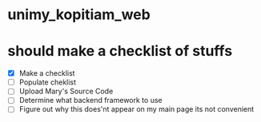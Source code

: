 # unimy_kopitiam_web
# should make a checklist of stuffs  
- [x] Make a checklist
- [ ] Populate cheklist  
- [ ] Upload Mary's Source Code  
- [ ] Determine what backend framework to use
- [ ] Figure out why this does'nt appear on my main page its not convenient  
